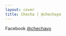 ```yaml
---
layout: cover
title: Checha | @chechayo
---
```


Facebook [@chechayo](https://www.facebook.com/chechayo/)
